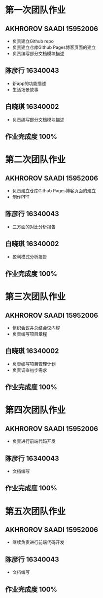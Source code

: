 # 第一次团队作业  
## AKHROROV SAADI 15952006  
* 负责建立Github repo  
* 负责建立仓库Github Pages博客页面的建立  
* 负责编写部分文档模块描述 
## 陈彦行 16340043
* 新app的功能描述
* 生活场景故事
## 白晓琪 16340002
* 负责编写部分文档模块描述

 ## 作业完成度 100%  

 # 第二次团队作业  
 ## AKHROROV SAADI 15952006    
* 负责建立仓库Github Pages博客页面的建立    
* 制作PPT  
 ## 陈彦行 16340043
* 三方面的对比分析报告
 ## 白晓琪 16340002
* 盈利模式分析报告

 ## 作业完成度 100%  

# 第三次团队作业  
## AKHROROV SAADI 15952006  
* 组织会议并总结会议内容  
* 负责编写项目章程  
 ## 白晓琪 16340002

* 负责编写项目管理计划
* 负责调查初步需求

 ## 作业完成度 100%  

# 第四次团队作业  
## AKHROROV SAADI 15952006   

* 负责进行前端代码开发

 ## 陈彦行 16340043

* 文档编写

 ## 作业完成度 100%  

# 第五次团队作业  
## AKHROROV SAADI 15952006  

* 继续负责进行前端代码开发

 ## 陈彦行 16340043

* 文档编写

 ## 作业完成度 100%  

 

